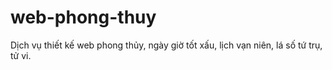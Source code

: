 # web-phong-thuy
Dịch vụ thiết kế web phong thủy, ngày giờ tốt xấu, lịch vạn niên, lá số tứ trụ, tử vi.
